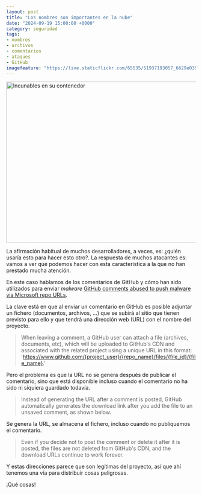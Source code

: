 ```yaml
---
layout: post
title: "Los nombres son importantes en la nube"
date: "2024-09-19 15:00:00 +0000"
category: seguridad
tags:
- nombres
- archivos
- comentarios
- ataques
- GitHub
imagefeature: "https://live.staticflickr.com/65535/51937193057_6629e03564_z.jpg"
---
```


<a data-flickr-embed="true" href="https://www.flickr.com/photos/fernand0/51937193057/in/photolist-2n8vFZ4-2n8vG2P" title="Incunables en su contenedor"><img src="https://live.staticflickr.com/65535/51937193057_6629e03564_z.jpg" width="640" height="427" alt="Incunables en su contenedor"/></a><script async src="//embedr.flickr.com/assets/client-code.js" charset="utf-8"></script>

La afirmación habitual de muchos desarrolladores, a veces, es: ¿quién usaría esto para hacer esto otro?. La respuesta de muchos atacantes es: vamos a ver qué podemos hacer con esta característica a la que no han prestado mucha atención.

En este caso hablamos de los comentarios de GitHub y cómo han sido utilizados para enviar *malware* [GitHub comments abused to push malware via Microsoft repo URLs](https://www.bleepingcomputer.com/news/security/github-comments-abused-to-push-malware-via-microsoft-repo-urls/).

La clave está en que al enviar un comentario en GitHub es posible adjuntar un fichero (documentos, archivos, ...) que se subirá al sitio que tienen previsto para ello y que tendrá una dirección web (URL) con el nombre del proyecto.

> When leaving a comment, a GitHub user can attach a file (archives, documents, etc), which will be uploaded to GitHub's CDN and associated with the related project using a unique URL in this format: 'https://www.github.com/{project_user}/{repo_name}/files/{file_id}/{file_name}.'

Pero el problema es que la URL no se genera después de publicar el comentario, sino que está disponible incluso cuando el comentario no ha sido ni siquiera guardado todavía.

> Instead of generating the URL after a comment is posted, GitHub automatically generates the download link after you add the file to an unsaved comment, as shown below.

Se genera la URL, se almacena el fichero, incluso cuando no publiquemos el comentario.

> Even if you decide not to post the comment or delete it after it is posted, the files are not deleted from GitHub's CDN, and the download URLs continue to work forever.

Y estas direcciones parece que son legítimas del proyecto, así que ahí tenemos una vía para distribuir cosas peligrosas.

¡Qué cosas!
